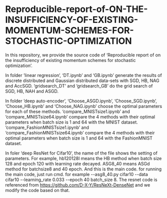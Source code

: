 # Reproducible-report-of-ON-THE-INSUFFICIENCY-OF-EXISTING-MOMENTUM-SCHEMES-FOR-STOCHASTIC-OPTIMIZATION

In this repository, we provide the source code of ‘Reproducible report of on the insufficiency of existing momentum schemes for stochastic optimization’. 



In folder ’linear regression’, ‘DT.ipynb’ and ‘GB.ipynb’ generate the results of discrete distributed and Gaussian distributed data-sets with SGD, HB, NAG and AccSGD. ‘gridsearch_DT’ and ‘gridsearch_GB’ do the grid search of SGD, HB, NAH and ASGD.


In folder ’deep auto-encoder’, ‘Choose_ASGD.ipynb’, ‘Choose_SGD.ipynb’, ‘Choose_HB.ipynb’ and ‘Choose_NAG.ipynb’ choose the optimal parameters for each of these methods. ‘compare_MNISTsize1.ipynb’ and ‘compare_MNISTsize64.ipynb’ compare the 4 methods with their optimal parameters when batch size is 1 and 64 with the MNIST dataset. ‘compare_FashionMNISTsize1.ipynb’ and ‘compare_FashionMNISTsize64.ipynb’ compare the 4 methods with their optimal parameters when batch size is 1 and 64 with the FashionMNIST dataset.

In foler ‘deep ResNet for Cifar10’, the name of the file shows the setting of parameters. For example, hb120128l means the HB method when batch size 128 and epoch 120 with learning rate decayed.
ASG8_40 means ASGd method for batchsize8 and 40 epoch. And this is the main code.
for running the main code, just run cmd. for example
--asg8_40.py cifar10 --data cifar10 --learning_rate 0.033 --epoch 40 batch_size 8. The resnet code is referenced from https://github.com/D-X-Y/ResNeXt-DenseNet and we modify the code based on that.
 
